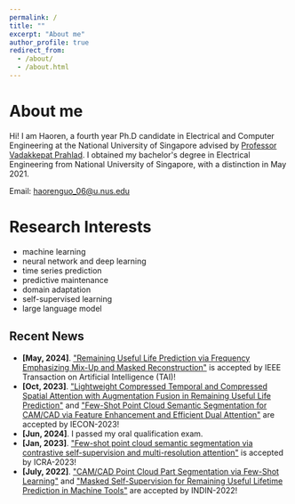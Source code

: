 ```yaml
---
permalink: /
title: ""
excerpt: "About me"
author_profile: true
redirect_from: 
  - /about/
  - /about.html
---
```

# <i class="fa fa-cog fa-fw"></i> About me #
Hi! I am Haoren, a fourth year Ph.D candidate in Electrical and Computer Engineering at the National University of Singapore advised by [Professor Vadakkepat Prahlad](https://scholar.google.com/citations?user=Mq5ihGYAAAAJ&hl=en). I obtained my bachelor's degree in Electrical Engineering from National University of Singapore, with a distinction in May 2021.

Email: haorenguo_06@u.nus.edu

Research Interests
======
* machine learning
* neural network and deep learning
* time series prediction
* predictive maintenance
* domain adaptation
* self-supervised learning
* large language model

## <i class="fa fa-fw fa-rss "></i> Recent News ##

<ul style="width: auto; height: 300px; overflow: auto">
  <li> <b>[May, 2024]</b>. <a href="https://guohaoren.github.io/publication/2023-TAI">"Remaining Useful Life Prediction via Frequency Emphasizing Mix-Up and Masked Reconstruction"</a> is accepted by IEEE Transaction on Artificial Intelligence (TAI)! </li>

  <li> <b>[Oct, 2023]</b>. <a href="https://guohaoren.github.io/publication/2023-iecon-rul">"Lightweight Compressed Temporal and Compressed Spatial Attention with Augmentation Fusion in Remaining Useful Life Prediction"</a> and  <a href="https://guohaoren.github.io/publication/2023-iecon-cam">"Few-Shot Point Cloud Semantic Segmentation for CAM/CAD via Feature Enhancement and Efficient Dual Attention"</a> are accepted by IECON-2023! </li>

  <li> <b>[Jun, 2024]</b>. I passed my oral qualification exam. </li>
    
  <li> <b>[Jan, 2023]</b>. <a href="https://guohaoren.github.io/publication/2023-icra">"Few-shot point cloud semantic segmentation via contrastive self-supervision and multi-resolution attention"</a> is accepted by ICRA-2023! </li>
  
  <li> <b>[July, 2022]</b>. <a href="https://guohaoren.github.io/publication/2022-indin-cadcam">"CAM/CAD Point Cloud Part Segmentation via Few-Shot Learning"</a> and  <a href="https://guohaoren.github.io/publication/2022-indin-rul">"Masked Self-Supervision for Remaining Useful Lifetime Prediction in Machine Tools"</a> are accepted by INDIN-2022! </li>
  
</ul>


